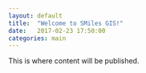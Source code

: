 ```yaml
---
layout: default
title:  "Welcome to SMiles GIS!"
date:   2017-02-23 17:50:00
categories: main
---
```


This is where content will be published.